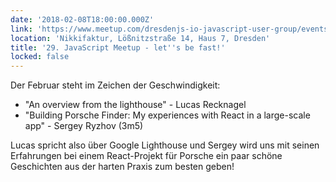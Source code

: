 ```yaml
---
date: '2018-02-08T18:00:00.000Z'
link: 'https://www.meetup.com/dresdenjs-io-javascript-user-group/events/xjdvpnyxdblb/'
location: 'Nikkifaktur, Lößnitzstraße 14, Haus 7, Dresden'
title: '29. JavaScript Meetup - let''s be fast!'
locked: false
---
```

Der Februar steht im Zeichen der Geschwindigkeit:

* "An overview from the lighthouse" - Lucas Recknagel  
* "Building Porsche Finder: My experiences with React in a large-scale app" - Sergey Ryzhov (3m5)

Lucas spricht also über Google Lighthouse und Sergey wird uns mit seinen Erfahrungen bei einem React-Projekt für Porsche ein paar schöne Geschichten aus der harten Praxis zum besten geben!
